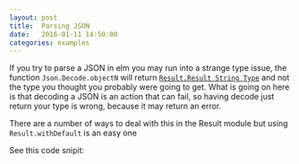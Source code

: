 ```yaml
---
layout: post
title:  Parsing JSON 
date:   2016-01-11 14:50:00
categories: examples
---
```



If you try to parse a JSON in elm you may run into a strange type
issue, the function `Json.Decode.objectN` will return
[`Result.Result String Type`](http://package.elm-lang.org/packages/elm-lang/core/3.0.0/Result)
 and not the type you thought you probably were going to
get. What is going on here is that decoding a JSON is an action that
can fail, so having decode just return your type is wrong, because it may return an error.

There are a number of ways to deal with this in the Result module but using `Result.withDefault` is an easy one

See this code snipit:
<script src="https://gist.github.com/zkessin/9658e2e4091db66d466a.js"></script>



